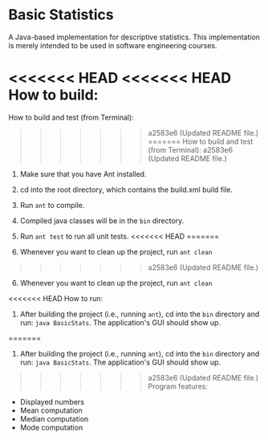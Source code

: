 # Basic Statistics

A Java-based implementation for descriptive statistics. This
implementation is merely intended to be used in software engineering courses.

<<<<<<< HEAD
<<<<<<< HEAD
How to build:
=======
How to build and test (from Terminal):
>>>>>>> a2583e6 (Updated README file.)
=======
How to build and test (from Terminal):
>>>>>>> a2583e6 (Updated README file.)

1. Make sure that you have Ant installed.

2. cd into the root directory, which contains the build.xml build file.

3. Run `ant` to compile.

4. Compiled java classes will be in the `bin` directory.

5. Run `ant test` to run all unit tests.
<<<<<<< HEAD
=======

6. Whenever you want to clean up the project, run `ant clean`
>>>>>>> a2583e6 (Updated README file.)

6. Whenever you want to clean up the project, run `ant clean`

<<<<<<< HEAD
How to run:

1. After building the project (i.e., running `ant`), cd into the `bin`
   directory and run: `java BasicStats`. The application's GUI should show up.

=======
1. After building the project (i.e., running `ant`), cd into the `bin`
   directory and run: `java BasicStats`. The application's GUI should show up.

>>>>>>> a2583e6 (Updated README file.)
Program features:
* Displayed numbers
* Mean computation
* Median computation
* Mode computation
